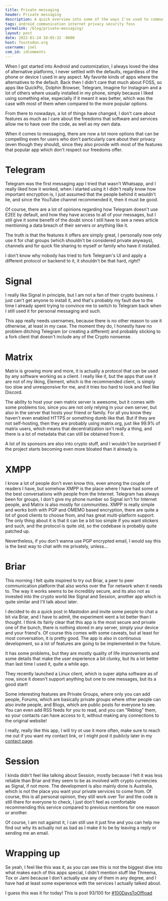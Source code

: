 ```yaml
---
title: Private messaging
header: Private messaging
description: A quick overview into some of the ways I've used to communicate with family, friends and the internet in a secure and private way
tags: android communication internet privacy security foss
permalink: /blog/private-messaging/
layout: post
date: 2022-01-24 18:05:32 -0600
host: fosstodon.org
username: joel
com_id: idcomments
---
```


When I got started into Android and customization, I always loved the idea of alternative platforms, I never settled with the defaults, regardless of the phone or device I used in any aspect. My favorite kinds of apps where the alternatives to the default. Back then I didn't care that much about FOSS, so apps like QuickPic, Dolphin Browser, Telegram, Imagine for Instagram and a lot of others where usually installed in my phone, simply because I liked using something else, especially if it meant it was better, which was the case with most of them when compared to the more popular options.

From there to nowadays, a lot of things have changed, I don't care about features as much as I care about the freedoms that software and services allow me to have over the code, as well as my own data. 

When it comes to messaging, there are now a lot more options that can be compelling even for users who don't particularly care about their privacy (even though they should), since they also provide with most of the features that popular app which don't respect our freedoms offer.

# Telegram

Telegram was the first messaging app I tried that wasn't Whatsapp, and I really liked how it worked, when I started using it I didn't really know how important encryption is, I just assumed that the people behind it wouldn't lie, and since the YouTube channel recommended it, then it must be good. 

Of course, there are a lot of opinions regarding how Telegram doesn't use E2EE by default, and how they have access to all of your messages, but I still give it some benefit of the doubt since I still have to see a news article mentioning a data breach of their servers or anything like it.

The truth is that the features it offers are simply great, I personally now only use it for chat groups (which shouldn't be considered private anyways), channels and for quick file sharing to myself or family who have it installed.

I don't know why nobody has tried to fork Telegram's UI and apply a different protocol or backend to it, it shouldn't be that hard, *right*?

# Signal

I really like Signal in principle, but I am not a fan of their crypto business. I just can't get anyone to install it, and that's probably my fault due to the time I already spent trying to convince me to switch to Telegram back when I still used it for personal messaging and such. 

This app really needs usernames, because there is no other reason to use it otherwise, at least in my case. The moment they do, I honestly have no problem ditching Telegram (or creating a different) and probably sticking to a fork client that doesn't include any of the Crypto nonsense.

# Matrix

Matrix is growing more and more, it is actually a protocol that can be used by any software working as a client. I really like it, but the apps that use it are not of my liking, Element, which is the recommended client, is simply too slow and unresponsive for me, and it tries too hard to look and feel like Discord. 

The ability to host your own matrix server is awesome, but it comes with some problems too, since you are not only relying in your own server, but also in the server that hosts your friend or family. For all you know they haven't even enabled HTTPS or something dumb like that. But if they are not self-hosting, then they are probably using matrix.org, just like 99.9% of matrix users, which means that decentralization isn't really a thing, and there is a lot of metadata that can still be obtained from it. 

A lot of its sponsors are also into crypto stuff, and I wouldn't be surprised if the project starts becoming even more bloated than it already is.

# XMPP

I know a lot of people don't even know this, even among the couple of readers I have, but somehow XMPP is the place where I have had some of the best conversations with people from the Internet. Telegram has always been for groups, I don't give my phone number so Signal isn't for Internet people, and Matrix is also mostly for communities. XMPP is really simple and works both with PGP and OMEMO based encryption, there are quite a lot of good clients to choose from, and has great multi-platform support. The only thing about it is that it can be a bit too simple if you want stickers and such, and the protocol is quite old, so the codebase is probably quite patched up. 

Nevertheless, if you don't wanna use PGP encrypted email, I would say this is the best way to chat with me privately, unless...

# Briar

This morning I felt quite inspired to try out Briar, a peer to peer communication platform that also works over the Tor network when it needs to. The way it works seems to be incredibly secure, and its also not as invested into the crypto world like Signal and Session, another app which is quite similar and I'll talk about later.

I decided to do a quick post in Mastodon and invite some people to chat a bit via Briar, and I have to admit, the experiment went a lot better than I thought. I think its fairly clear that this app is the most secure and private one of the bunch, there is nothing stored in any server, simply your device and your friend's. Of course this comes with some caveats, but at least for most conversation, it is pretty good. The app is also in continuous development, so a lot of features are going to be implemented in the future.

It has some problems, but they are mostly quality of life improvements and some details that make the user experience a bit clunky, but its a lot better than last time I used it, quite a while ago.

They recently launched a Linux client, which is super alpha software as of now, since it doesn't support anything but one to one messages, but its a good start!

Some interesting features are Private Groups, where only you can add people, Forums, which are basically private groups where other people can also invite people, and Blogs, which are public posts for everyone to see. You can even add RSS feeds for you to read, and you can "Reblog" them, so your contacts can have access to it, without making any connections to the original website!

I really, really like this app, I will try ot use it more often, make sure to reach me out if you want my contact link, or I might post it publicly later in my [contact page](/contact).

# Session

I kinda didn't feel like talking about Session, mostly because I felt it was less reliable than Briar and they seem to be as involved with crypto currencies as Signal, if not more. The development is also mainly done is Australia, which is not the place you want your private services to come from. Of course, this is all personal opinion, they still work over Tor and the code is still there for everyone to check, I just don't feel as comfortable recommending this service compared to previous mentions for one reason or another. 

Of course, I am not against it, I can still use it just fine and you can help me find out why its actually not as bad as I make it to be by leaving a reply or sending me an email.

# Wrapping up

Se yeah, I feel like this was it, as you can see this is not the biggest dive into what makes each of this apps special, I didn't mention stuff like Threema, Tox or Jami because I don't actually use any of them in any degree, and I have had at least some experience with the services I actually talked about.

I guess this was it for today! This is post 93/100 for [#100DaysToOffload](https://100daystooffload.com)







